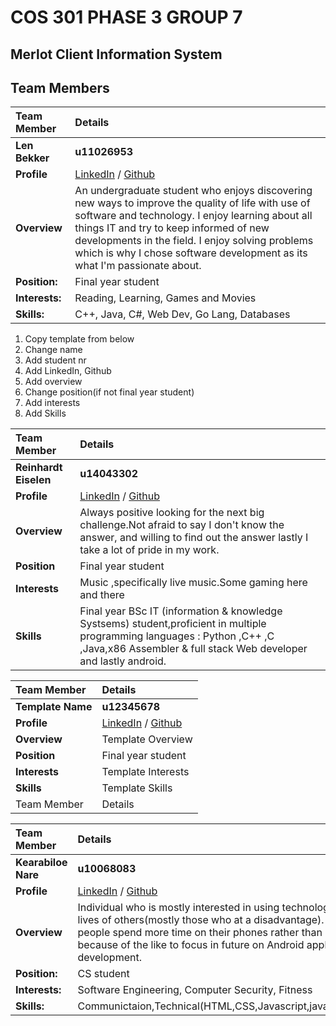 # **COS 301 PHASE 3 GROUP 7**

## **Merlot Client Information System**

## **Team Members**

|Team Member | Details | 
| :---         | :---         |    
|**Len Bekker**|   **u11026953**    |
|**Profile** |[LinkedIn](https://www.linkedin.com/in/len-bekker ) / [Github](https://github.com/LenBekker)|
|**Overview**|An undergraduate student who enjoys discovering new ways to improve the quality of life with use of software and technology. I enjoy learning about all things IT and try to keep informed of new developments in the field. I enjoy solving problems which is why I chose software development as its what I'm passionate about.|
|**Position:** |Final year student|
|**Interests:** |Reading, Learning, Games and Movies|
|**Skills:**|C++, Java, C#, Web Dev, Go Lang, Databases|

1. Copy template from  below
2. Change name
3. Add student nr
4. Add LinkedIn, Github
5. Add overview
6. Change position(if not final year student)
7. Add interests
8. Add Skills

|Team Member | Details | 
| :---         | :---         |    
|**Reinhardt Eiselen**|    **u14043302**   |
|**Profile** |[LinkedIn](hhtps://www.linkedin.com/in/reinhardt-eiselen-0071a685 ) / [Github](https://github.com/EiselenR)|
|**Overview**|Always positive looking for the next big challenge.Not afraid to say I don't know the answer, and willing to find out the answer lastly I take  a lot of pride in my work.|
|**Position** |Final year student|
|**Interests** |Music ,specifically live music.Some gaming here and there|
|**Skills**|Final year BSc IT (information & knowledge Systsems) student,proficient in multiple programming languages : Python ,C++ ,C ,Java,x86 Assembler & full stack Web  developer and lastly android.|

|Team Member | Details | 
| :---         | :---         |    
|**Template Name**|    **u12345678**   |
|**Profile** |[LinkedIn](https://www.google.co.za ) / [Github](https://www.google.co.za)|
|**Overview**|Template Overview|
|**Position** |Final year student|
|**Interests** |Template Interests|
|**Skills**|Template Skills|
|Team Member | Details | 




|Team Member | Details | 
| :---         | :---         |    
|**Kearabiloe Nare**|   **u10068083**    |
|**Profile** |[LinkedIn]() / [Github](https://github.com/KearabiloeNare)|
|**Overview**| Individual who is mostly interested in using technology to better the lives of others(mostly those who at a disadvantage).  I feel most people spend more time on their phones rather than computers and because of the like to focus in future on Android application development. |
|**Position:** |CS student|
|**Interests:** |Software Engineering, Computer Security, Fitness|
|**Skills:**|Communictaion,Technical(HTML,CSS,Javascript,java,C++,MongoDB)|
